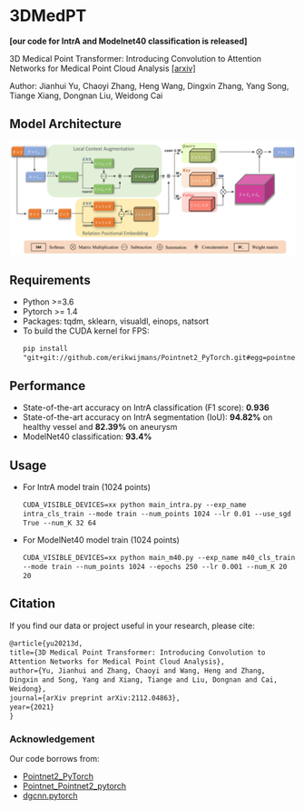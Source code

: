 # 3DMedPT

**\[our code for IntrA and Modelnet40 classification is released]**

3D Medical Point Transformer: Introducing Convolution to Attention Networks for Medical Point Cloud
Analysis [[arxiv]](https://arxiv.org/pdf/2112.04863.pdf)

Author: Jianhui Yu, Chaoyi Zhang, Heng Wang, Dingxin Zhang, Yang Song, Tiange Xiang, Dongnan Liu, Weidong Cai

## Model Architecture

![model architecture](./images/model_details.jpg)

## Requirements

* Python >=3.6
* Pytorch >= 1.4
* Packages: tqdm, sklearn, visualdl, einops, natsort
* To build the CUDA kernel for FPS:
    ```angular2html
    pip install "git+git://github.com/erikwijmans/Pointnet2_PyTorch.git#egg=pointnet2_ops&subdirectory=pointnet2_ops_lib"
    ```

## Performance

* State-of-the-art accuracy on IntrA classification (F1 score): <b>0.936</b>
* State-of-the-art accuracy on IntrA segmentation (IoU): <b>94.82%</b> on healthy vessel and <b>82.39%</b> on aneurysm
* ModelNet40 classification: <b>93.4%</b>

## Usage

* For IntrA model train (1024 points)
  ```
  CUDA_VISIBLE_DEVICES=xx python main_intra.py --exp_name intra_cls_train --mode train --num_points 1024 --lr 0.01 --use_sgd True --num_K 32 64
  ```

* For ModelNet40 model train (1024 points)
  ```
  CUDA_VISIBLE_DEVICES=xx python main_m40.py --exp_name m40_cls_train --mode train --num_points 1024 --epochs 250 --lr 0.001 --num_K 20 20
  ```

## Citation

If you find our data or project useful in your research, please cite:

```
@article{yu20213d,
title={3D Medical Point Transformer: Introducing Convolution to Attention Networks for Medical Point Cloud Analysis},
author={Yu, Jianhui and Zhang, Chaoyi and Wang, Heng and Zhang, Dingxin and Song, Yang and Xiang, Tiange and Liu, Dongnan and Cai, Weidong},
journal={arXiv preprint arXiv:2112.04863},
year={2021}
}
```

### Acknowledgement

Our code borrows from:

* [Pointnet2_PyTorch](https://github.com/erikwijmans/Pointnet2_PyTorch)
* [Pointnet_Pointnet2_pytorch](https://github.com/yanx27/Pointnet_Pointnet2_pytorch)
* [dgcnn.pytorch](https://github.com/AnTao97/dgcnn.pytorch)